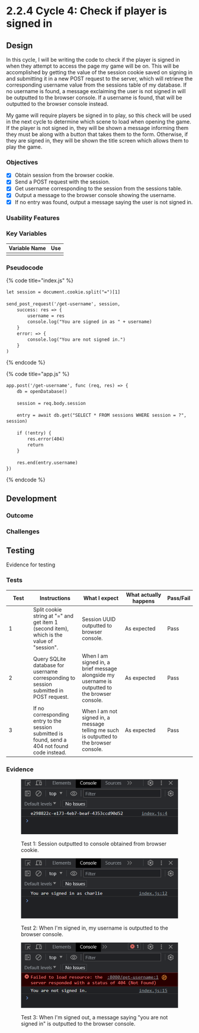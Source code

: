 # 2.2.4 Cycle 4: Check if player is signed in

## Design

In this cycle, I will be writing the code to check if the player is signed in when they attempt to access the page my game will be on. This will be accomplished by getting the value of the session cookie saved on signing in and submitting it in a new POST request to the server, which will retrieve the corresponding username value from the sessions table of my database. If no username is found, a message exclaiming the user is not signed in will be outputted to the browser console. If a username is found, that will be outputted to the browser console instead.&#x20;

My game will require players be signed in to play, so this check will be used in the next cycle to determine which scene to load when opening the game. If the player is not signed in, they will be shown a message informing them they must be along with a button that takes them to the form. Otherwise, if they are signed in, they will be shown the title screen which allows them to play the game.

### Objectives

* [x] Obtain session from the browser cookie.
* [x] Send a POST request with the session.
* [x] Get username corresponding to the session from the sessions table.
* [x] Output a message to the browser console showing the username.
* [x] If no entry was found, output a message saying the user is not signed in.

### Usability Features

### Key Variables

| Variable Name | Use |
| ------------- | --- |
|               |     |

### Pseudocode

{% code title="index.js" %}
```
let session = document.cookie.split("=")[1]

send_post_request('/get-username', session,
    success: res => {
        username = res
        console.log("You are signed in as " + username)
    }
    error: => {
        console.log("You are not signed in.")
    }
)
```
{% endcode %}

{% code title="app.js" %}
```
app.post('/get-username', func (req, res) => {
    db = openDatabase()
    
    session = req.body.session
    
    entry = await db.get("SELECT * FROM sessions WHERE session = ?", session)
    
    if (!entry) {
        res.error(404)
        return
    }
    
    res.end(entry.username)
})
```
{% endcode %}

## Development

### Outcome



### Challenges



## Testing

Evidence for testing

### Tests

<table><thead><tr><th width="95">Test</th><th width="158">Instructions</th><th width="171">What I expect</th><th width="174">What actually happens</th><th>Pass/Fail</th></tr></thead><tbody><tr><td>1</td><td>Split cookie string at "=" and get item 1 (second item), which is the value of "session".</td><td>Session UUID outputted to browser console.</td><td>As expected</td><td>Pass</td></tr><tr><td>2</td><td>Query SQLite database for username corresponding to session submitted in POST request.</td><td>When I am signed in, a brief message alongside my username is outputted to the browser console.</td><td>As expected</td><td>Pass</td></tr><tr><td>3</td><td>If no corresponding entry to the session submitted is found, send a 404 not found code instead.</td><td>When I am not signed in, a message telling me such is outputted to the browser console.</td><td>As expected</td><td>Pass</td></tr></tbody></table>

### Evidence

<figure><img src="../.gitbook/assets/image (36).png" alt=""><figcaption><p>Test 1: Session outputted to console obtained from browser cookie.</p></figcaption></figure>

<figure><img src="../.gitbook/assets/image (37).png" alt=""><figcaption><p>Test 2: When I'm signed in, my username is outputted to the browser console.</p></figcaption></figure>

<figure><img src="../.gitbook/assets/image (38).png" alt=""><figcaption><p>Test 3: When I'm signed out, a message saying "you are not signed in" is outputted to the browser console.</p></figcaption></figure>
